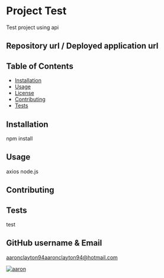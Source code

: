 
# Project Test
Test project using api

## Repository url / Deployed application url

## Table of Contents
- [Installation](#Installation)
- [Usage](#Usage)
- [License](#License)
- [Contributing](#Contributing)
- [Tests](#Tests)

## Installation
npm install

## Usage
axios node.js

## Contributing


## Tests
test

## GitHub username & Email
aaronclayton94aaronclayton94@hotmail.com


[![aaron](https://img.shields.io/github/followers/aaronclayton94?label=follow&style=social)](https://github.com/aaronclayton94)

